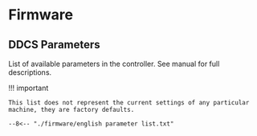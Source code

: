 
# Firmware

## DDCS Parameters

List of available parameters in the controller.  See manual for full descriptions.

!!! important

    This list does not represent the current settings of any particular machine, they are factory defaults.

```text
--8<-- "./firmware/english parameter list.txt"
```
